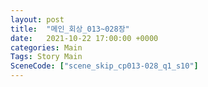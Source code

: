 ```yaml
---
layout: post
title:  "메인_회상_013~028장"
date:   2021-10-22 17:00:00 +0000
categories: Main
Tags: Story Main
SceneCode: ["scene_skip_cp013-028_q1_s10"]
---
```

